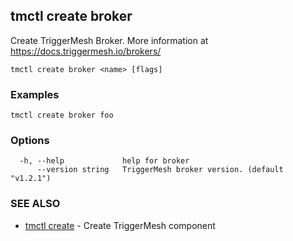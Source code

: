 ## tmctl create broker

Create TriggerMesh Broker. More information at https://docs.triggermesh.io/brokers/

```
tmctl create broker <name> [flags]
```

### Examples

```
tmctl create broker foo
```

### Options

```
  -h, --help             help for broker
      --version string   TriggerMesh broker version. (default "v1.2.1")
```

### SEE ALSO

* [tmctl create](tmctl_create.md)	 - Create TriggerMesh component

